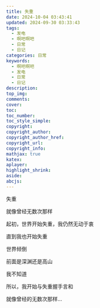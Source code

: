 ```yaml
---
title: 失重
date: 2024-10-04 03:43:41
updated: 2024-09-30 03:33:43
tags:
  - 发电
  - 啊吧啊吧
  - 日常
  - 日记
categories: 日常
keywords:
  - 啊吧啊吧
  - 发电
  - 日常
  - 日记
description: 
top_img:
comments:
cover:
toc:
toc_number:
toc_style_simple:
copyright:
copyright_author:
copyright_author_href:
copyright_url:
copyright_info:
mathjax: true
katex:
aplayer:
highlight_shrink:
aside:
abcjs:
---
```


失重

就像曾经无数次那样

起初，世界开始失重，我仍然无动于衷

直到我也开始失重

世界倾倒

前面是深渊还是高山

我不知道

所以，我开始与失重握手言和

就像曾经的无数次那样...
